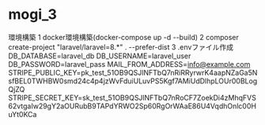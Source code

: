 # mogi_3




環境構築
1 docker環境構築(docker-compose up -d --build)
2 composer create-project "laravel/laravel=8.*" . --prefer-dist
3 .envファイル作成
DB_DATABASE=laravel_db
DB_USERNAME=laravel_user
DB_PASSWORD=laravel_pass
MAIL_FROM_ADDRESS=info@example.com
STRIPE_PUBLIC_KEY=pk_test_51OB9QSJlNFTbQ7nRiRRyrwrK4aapNZaGa5NsfBEL0TWHBW0smd24c4p4jzWvFduiULuvPS5Kgf7AMiUdDlhpLOUr00BLogQjZQ
STRIPE_SECRET_KEY=sk_test_51OB9QSJlNFTbQ7nRoCF7ZoekDi4zMhqFVS62vtgaIw29gY2aOURubB9TAPdYRWO2Sp60RgOrWAaE86U4VqdhOnlc00HuYt0KCa

